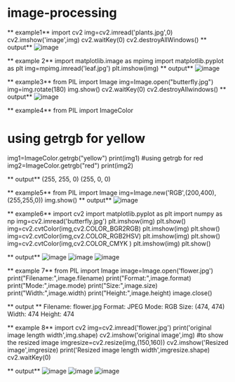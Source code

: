 # image-processing
**   example1**
import cv2
img=cv2.imread('plants.jpg',0)
cv2.imshow('image',img)
cv2.waitKey(0)
cv2.destroyAllWindows()
**  output**
![image](https://user-images.githubusercontent.com/104187589/173810494-0f2e7467-802a-4dbd-ae8f-b14342ab748b.png)


**  example 2**
import matplotlib.image as mpimg
import matplotlib.pyplot as plt
img=mpimg.imread('leaf.jpg')
plt.imshow(img)
**  output**
![image](https://user-images.githubusercontent.com/104187589/173809911-dd6192ba-ac88-4f1d-9fa4-05e572091e54.png)


**  example3**
from PIL import Image
img=Image.open("butterfly.jpg")
img=img.rotate(180)
img.show()
cv2.waitKey(0)
cv2.destroyAllwindows()
**  output**
![image](https://user-images.githubusercontent.com/104187589/173813639-77c63461-9337-4783-a3ab-60d7045fb357.png)


** example4**
from PIL import ImageColor
# using getrgb for yellow
img1=ImageColor.getrgb("yellow")
print(img1)
#using getrgb for red
img2=ImageColor.getrgb("red")
print(img2)

**  output**
(255, 255, 0)
(255, 0, 0)

**  example5**
from PIL import Image 
img=Image.new('RGB',(200,400),(255,255,0))
img.show()
**  output**
![image](https://user-images.githubusercontent.com/104187589/173817391-7d4a1af7-ef11-4648-a84a-0c1bf0eb0e40.png)

**  example6**
import cv2
import matplotlib.pyplot as plt
import numpy as np
img=cv2.imread('butterfly.jpg')
plt.imshow(img)
plt.show()
img=cv2.cvtColor(img,cv2.COLOR_BGR2RGB)
plt.imshow(img)
plt.show()
img=cv2.cvtColor(img,cv2.COLOR_RGB2HSV)
plt.imshow(img)
plt.show()
img=cv2.cvtColor(img,cv2.COLOR_CMYK )
plt.imshow(img)
plt.show()

**  output**
![image](https://user-images.githubusercontent.com/104187589/174037981-b10e816e-a6f0-4bed-bd65-081c3f8a2473.png)
![image](https://user-images.githubusercontent.com/104187589/174038161-41ef87d0-595a-447d-b840-78b98ec7b0d6.png)
![image](https://user-images.githubusercontent.com/104187589/174038393-a6fb31ff-8041-4713-9c2b-abcf07557ecd.png)

**  example 7**
from PIL import Image
image=Image.open('flower.jpg')
print("Filename:",image.filename)
print("Format:",image.format)
print("Mode:",image.mode)
print("Size:",image.size)
print("Width:",image.width)
print("Height:",image.height)
image.close()

**   output **
Filename: flower.jpg
Format: JPEG
Mode: RGB
Size: (474, 474)
Width: 474
Height: 474

** example 8**
import cv2
img=cv2.imread('flower.jpg')
print('original image length width',img.shape)
cv2.imshow('original image',img)
#to show the resized image
imgresize=cv2.resize(img,(150,160))
cv2.imshow('Resized image',imgresize)
print('Resized image length width',imgresize.shape)
cv2.waitKey(0)

** output**
![image](https://user-images.githubusercontent.com/104187589/174047283-fc01856a-6116-4b59-945a-c62b10eb560f.png)
![image](https://user-images.githubusercontent.com/104187589/174047408-0972ed84-d246-476a-b7c9-b9e9da0a2279.png)
![image](https://user-images.githubusercontent.com/104187589/174047576-971e02bf-902d-4b28-85a1-f7cd23865bfd.png)





